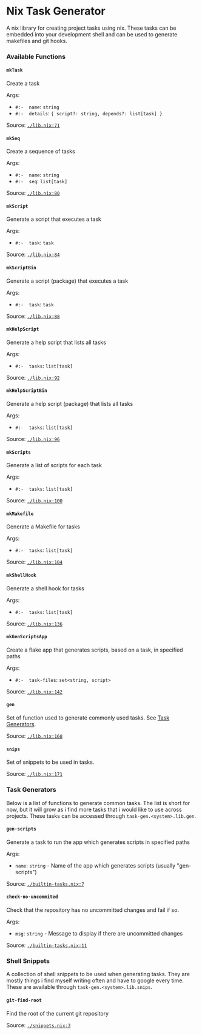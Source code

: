 # Nix Task Generator
A nix library for creating project tasks using nix. These tasks can be embedded into your development shell and can be used to generate makefiles and git hooks.


### Available Functions
#### `mkTask`

Create a task

Args:
- `#:-  name`: `string`
- `#:-  details`: `{ script?: string, depends?: list[task] }`

Source: [`./lib.nix:71`](./lib.nix?plain=1#L71)


#### `mkSeq`

Create a sequence of tasks

Args:
- `#:-  name`: `string`
- `#:-  seq`: `list[task]`

Source: [`./lib.nix:80`](./lib.nix?plain=1#L80)


#### `mkScript`

Generate a script that executes a task

Args:
- `#:-  task`: `task`

Source: [`./lib.nix:84`](./lib.nix?plain=1#L84)


#### `mkScriptBin`

Generate a script (package) that executes a task

Args:
- `#:-  task`: `task`

Source: [`./lib.nix:88`](./lib.nix?plain=1#L88)


#### `mkHelpScript`

Generate a help script that lists all tasks

Args:
- `#:-  tasks`: `list[task]`

Source: [`./lib.nix:92`](./lib.nix?plain=1#L92)


#### `mkHelpScriptBin`

Generate a help script (package) that lists all tasks

Args:
- `#:-  tasks`: `list[task]`

Source: [`./lib.nix:96`](./lib.nix?plain=1#L96)


#### `mkScripts`

Generate a list of scripts for each task

Args:
- `#:-  tasks`: `list[task]`

Source: [`./lib.nix:100`](./lib.nix?plain=1#L100)


#### `mkMakefile`

Generate a Makefile for tasks

Args:
- `#:-  tasks`: `list[task]`

Source: [`./lib.nix:104`](./lib.nix?plain=1#L104)


#### `mkShellHook`

Generate a shell hook for tasks

Args:
- `#:-  tasks`: `list[task]`

Source: [`./lib.nix:136`](./lib.nix?plain=1#L136)


#### `mkGenScriptsApp`

Create a flake app that generates scripts, based on a task, in specified paths

Args:
- `#:-  task-files`: `set<string, script>`

Source: [`./lib.nix:142`](./lib.nix?plain=1#L142)


#### `gen`

Set of function used to generate commonly used tasks.
See [Task Generators](#task-generators).

Source: [`./lib.nix:168`](./lib.nix?plain=1#L168)


#### `snips`

Set of snippets to be used in tasks.

Source: [`./lib.nix:171`](./lib.nix?plain=1#L171)

### Task Generators
Below is a list of functions to generate common tasks. The list is short for now, but it will grow as i find more tasks that i would like to use across projects. These tasks can be accessed through `task-gen.<system>.lib.gen`.

#### `gen-scripts`

Generate a task to run the app which generates scripts in specified paths

Args:
- `name`: `string` - Name of the app which generates scripts (usually "gen-scripts")

Source: [`./builtin-tasks.nix:7`](./builtin-tasks.nix?plain=1#L7)


#### `check-no-uncommited`

Check that the repository has no uncommitted changes and fail if so.

Args:
- `msg`: `string` - Message to display if there are uncommitted changes

Source: [`./builtin-tasks.nix:11`](./builtin-tasks.nix?plain=1#L11)

### Shell Snippets
A collection of shell snippets to be used when generating tasks. They are mostly things i find myself writing often and have to google every time. These are available through `task-gen.<system>.lib.snips`.

#### `git-find-root`

Find the root of the current git repository

Source: [`./snippets.nix:3`](./snippets.nix?plain=1#L3)
